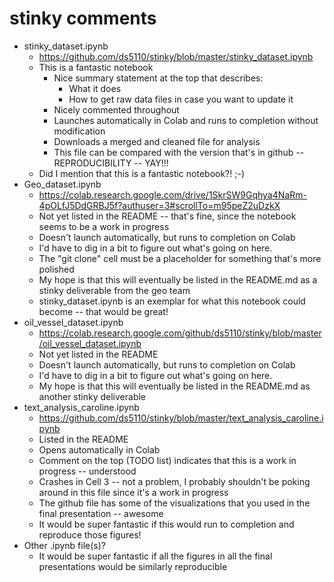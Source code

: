 
# stinky comments

* stinky_dataset.ipynb
  * https://github.com/ds5110/stinky/blob/master/stinky_dataset.ipynb
  * This is a fantastic notebook
    * Nice summary statement at the top that describes:
      * What it does
      * How to get raw data files in case you want to update it
    * Nicely commented throughout
    * Launches automatically in Colab and runs to completion without modification
    * Downloads a merged and cleaned file for analysis
    * This file can be compared with the version that's in github -- REPRODUCIBILITY -- YAY!!!
  * Did I mention that this is a fantastic notebook?! ;-)
* Geo_dataset.ipynb
  * https://colab.research.google.com/drive/1SkrSW9Gqhya4NaRm-4pOLfJ5DdGRBJ5f?authuser=3#scrollTo=m95peZ2uDzkX
  * Not yet listed in the README -- that's fine, since the notebook seems to be a work in progress
  * Doesn't launch automatically, but runs to completion on Colab
  * I'd have to dig in a bit to figure out what's going on here.
  * The "git clone" cell must be a placeholder for something that's more polished
  * My hope is that this will eventually be listed in the README.md as a stinky deliverable from the geo team
  * stinky_dataset.ipynb is an exemplar for what this notebook could become -- that would be great!
* oil_vessel_dataset.ipynb
  * https://colab.research.google.com/github/ds5110/stinky/blob/master/oil_vessel_dataset.ipynb
  * Not yet listed in the README
  * Doesn't launch automatically, but runs to completion on Colab
  * I'd have to dig in a bit to figure out what's going on here.
  * My hope is that this will eventually be listed in the README.md as another stinky deliverable
* text_analysis_caroline.ipynb
  * https://github.com/ds5110/stinky/blob/master/text_analysis_caroline.ipynb
  * Listed in the README
  * Opens automatically in Colab
  * Comment on the top (TODO list) indicates that this is a work in progress -- understood
  * Crashes in Cell 3 -- not a problem, I probably shouldn't be poking around in this file since it's a work in progress
  * The github file has some of the visualizations that you used in the final presentation -- awesome
  * It would be super fantastic if this would run to completion and reproduce those figures!
* Other .ipynb file(s)?
  * It would be super fantastic if all the figures in all the final presentations would be similarly reproducible
